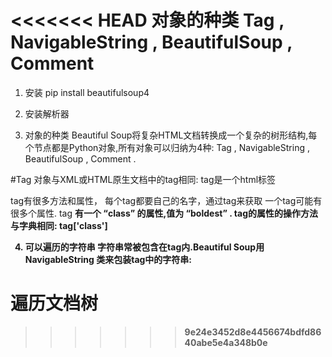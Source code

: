 <<<<<<< HEAD
对象的种类
Tag , 
NavigableString ,
 BeautifulSoup ,
  Comment
=======
1. 安装
 pip install beautifulsoup4

2. 安装解析器

3. 对象的种类
Beautiful Soup将复杂HTML文档转换成一个复杂的树形结构,每个节点都是Python对象,所有对象可以归纳为4种: Tag , NavigableString , BeautifulSoup , Comment .

#Tag 对象与XML或HTML原生文档中的tag相同:
tag是一个html标签

tag有很多方法和属性，
每个tag都要自己的名字，通过tag来获取
一个tag可能有很多个属性. tag <b class="boldest"> 有一个 “class” 的属性,值为 “boldest” . tag的属性的操作方法与字典相同:
tag['class']

4. 可以遍历的字符串
字符串常被包含在tag内.Beautiful Soup用 NavigableString 类来包装tag中的字符串:





# 遍历文档树
    
>>>>>>> 9e24e3452d8e4456674bdfd8640abe5e4a348b0e
